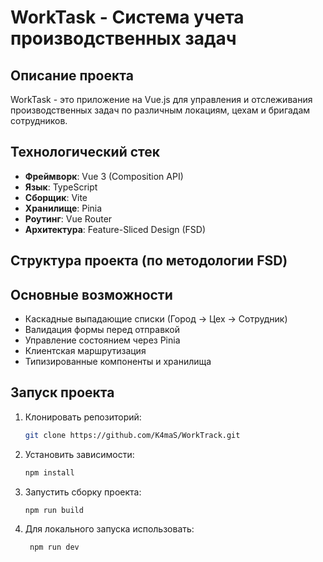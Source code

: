 # WorkTask - Система учета производственных задач

## Описание проекта

WorkTask - это приложение на Vue.js для управления и отслеживания производственных задач по различным локациям, цехам и бригадам сотрудников.

## Технологический стек

- **Фреймворк**: Vue 3 (Composition API)
- **Язык**: TypeScript
- **Сборщик**: Vite
- **Хранилище**: Pinia
- **Роутинг**: Vue Router
- **Архитектура**: Feature-Sliced Design (FSD)

## Структура проекта (по методологии FSD)

## Основные возможности

- Каскадные выпадающие списки (Город → Цех → Сотрудник)
- Валидация формы перед отправкой
- Управление состоянием через Pinia
- Клиентская маршрутизация
- Типизированные компоненты и хранилища

## Запуск проекта
1. Клонировать репозиторий:
   ```bash
   git clone https://github.com/K4maS/WorkTrack.git
   ```
2. Установить зависимости:
    ```bash
    npm install
    ```
3. Запустить сборку проекта:
      ```bash
    npm run build
      ```
4. Для локального запуска использовать:
   ```bash
    npm run dev
   ```
